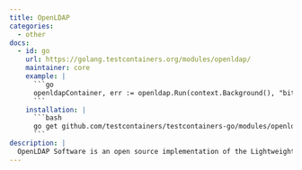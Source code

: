 ```yaml
---
title: OpenLDAP
categories:
  - other
docs:
  - id: go
    url: https://golang.testcontainers.org/modules/openldap/
    maintainer: core
    example: |
      ```go
      openldapContainer, err := openldap.Run(context.Background(), "bitnami/openldap:2.6.6")
      ```
    installation: |
      ```bash
      go get github.com/testcontainers/testcontainers-go/modules/openldap
      ```
description: |
  OpenLDAP Software is an open source implementation of the Lightweight Directory Access Protocol (LDAP).
---
```

